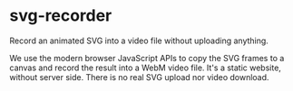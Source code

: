 # svg-recorder

Record an animated SVG into a video file without uploading anything.

We use the modern browser JavaScript APIs to copy the SVG frames to a canvas and record the result into a WebM video file.
It's a static website, without server side.
There is no real SVG upload nor video download.
